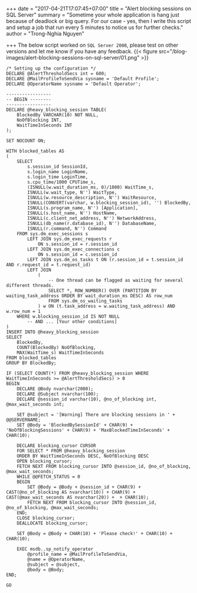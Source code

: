 +++
date = "2017-04-21T17:07:45+07:00"
title = "Alert blocking sessions on SQL Server"
summary = "Sometime your whole application is hang just because of deadlock or big query. For our case - yes, then I write this script and setup a job that run every 5 minutes to notice us for further checks."
author = "Trong-Nghia Nguyen"

+++
The below script worked on `SQL Server 2008`, please test on other versions and let me know if you have any feedback.
{{< figure src="/blog-images/alert-blocking-sessions-on-sql-server/01.png" >}}

    /* Setting up the configuration */
    DECLARE @AlertThresholdSecs int = 600;
    DECLARE @MailProfileToSendVia sysname = 'Default Profile';
    DECLARE @OperatorName sysname = 'Default Operator';

    -----------------
    -- BEGIN --------
    -----------------
    DECLARE @heavy_blocking_session TABLE(
        BlockedBy VARCHAR(10) NOT NULL,
        NoOfBlocking INT,
        WaitTimeInSeconds INT
    );

    SET NOCOUNT ON;

    WITH blocked_tables AS
    (
        SELECT
            s.session_id SessionId,
            s.login_name LoginName,
            s.login_time LoginTime,
            s.cpu_time/1000 CPUTime_s,
            (ISNULL(w.wait_duration_ms, 0)/1000) WaitTime_s,
            ISNULL(w.wait_type, N'') WaitType,
            ISNULL(w.resource_description, N'') WaitResource,
            ISNULL(CONVERT(varchar, w.blocking_session_id), '') BlockedBy,
            ISNULL(s.program_name, N'') [Application],
            ISNULL(s.host_name, N'') HostName,
            ISNULL(c.client_net_address, N'') NetworkAddress,
            ISNULL(db_name(r.database_id), N'') DatabaseName,
            ISNULL(r.command, N'') Command
        FROM sys.dm_exec_sessions s  
            LEFT JOIN sys.dm_exec_requests r
                ON s.session_id = r.session_id
            LEFT JOIN sys.dm_exec_connections c
                ON s.session_id = c.session_id
            LEFT JOIN sys.dm_os_tasks t ON (r.session_id = t.session_id AND r.request_id = t.request_id)
            LEFT JOIN
                (
                    -- One thread can be flagged as waiting for several different threads.
                    SELECT *, ROW_NUMBER() OVER (PARTITION BY waiting_task_address ORDER BY wait_duration_ms DESC) AS row_num
                    FROM sys.dm_os_waiting_tasks
                ) w ON (t.task_address = w.waiting_task_address) AND w.row_num = 1
        WHERE w.blocking_session_id IS NOT NULL
            -- AND ... [Your other conditions]
    )
    INSERT INTO @heavy_blocking_session
    SELECT
        BlockedBy,
        COUNT(BlockedBy) NoOfBlocking,
        MAX(WaitTime_s) WaitTimeInSeconds
    FROM blocked_tables
    GROUP BY BlockedBy;

    IF (SELECT COUNT(*) FROM @heavy_blocking_session WHERE WaitTimeInSeconds >= @AlertThresholdSecs) > 0 
    BEGIN 
        DECLARE @Body nvarchar(2000);
        DECLARE @Subject nvarchar(100);
        DECLARE @session_id varchar(10), @no_of_blocking int, @max_wait_seconds int;

        SET @subject = '[Warning] There are blocking sessions in ' + @@SERVERNAME;
        SET @Body = 'BlockedBySessionId' + CHAR(9) + 'NoOfBlockingSessions' + CHAR(9) + 'MaxBlockedTimeInSeconds' + CHAR(10);

        DECLARE blocking_cursor CURSOR
        FOR SELECT * FROM @heavy_blocking_session
        ORDER BY WaitTimeInSeconds DESC, NoOfBlocking DESC
        OPEN blocking_cursor;
        FETCH NEXT FROM blocking_cursor INTO @session_id, @no_of_blocking, @max_wait_seconds;
        WHILE @@FETCH_STATUS = 0
        BEGIN
            SET @Body = @Body + @session_id + CHAR(9) + CAST(@no_of_blocking AS nvarchar(10)) + CHAR(9) + CAST(@max_wait_seconds AS nvarchar(20)) +  + CHAR(10);
            FETCH NEXT FROM blocking_cursor INTO @session_id, @no_of_blocking, @max_wait_seconds;
        END;
        CLOSE blocking_cursor;
        DEALLOCATE blocking_cursor;

        SET @Body = @Body + CHAR(10) + 'Please check!' + CHAR(10) + CHAR(10);

        EXEC msdb..sp_notify_operator
            @profile_name = @MailProfileToSendVia,
            @name = @OperatorName,
            @subject = @subject, 
            @body = @Body;
    END;

    GO